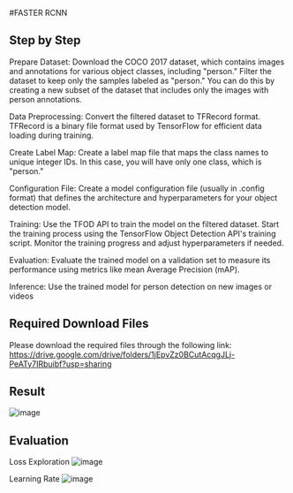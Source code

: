 #FASTER RCNN

## Step by Step

Prepare Dataset:
Download the COCO 2017 dataset, which contains images and annotations for various object classes, including "person."
Filter the dataset to keep only the samples labeled as "person." You can do this by creating a new subset of the dataset that includes only the images with person annotations.

Data Preprocessing:
Convert the filtered dataset to TFRecord format. TFRecord is a binary file format used by TensorFlow for efficient data loading during training.

Create Label Map:
Create a label map file that maps the class names to unique integer IDs. In this case, you will have only one class, which is "person."

Configuration File:
Create a model configuration file (usually in .config format) that defines the architecture and hyperparameters for your object detection model.

Training:
Use the TFOD API to train the model on the filtered dataset.
Start the training process using the TensorFlow Object Detection API's training script.
Monitor the training progress and adjust hyperparameters if needed.

Evaluation:
Evaluate the trained model on a validation set to measure its performance using metrics like mean Average Precision (mAP).

Inference:
Use the trained model for person detection on new images or videos

## Required Download Files
Please download the required files through the following link: https://drive.google.com/drive/folders/1jEpvZz0BCutAcqgJLj-PeATy7IRbuibf?usp=sharing

## Result
![image](https://github.com/zakky211/Object_Detection_with_YOLO_and_Faster_RCNN/assets/62234134/23205c48-7353-4b30-8a0d-bb4102b2fe5f)

## Evaluation

Loss Exploration
![image](https://github.com/zakky211/Object_Detection_with_YOLO_and_Faster_RCNN/assets/62234134/eb0565cb-578a-48c4-afa3-3d75e50f6526)

Learning Rate
![image](https://github.com/zakky211/Object_Detection_with_YOLO_and_Faster_RCNN/assets/62234134/831fb288-05f9-4373-9fe6-e072d6dfdcb6)




